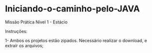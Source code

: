 # Iniciando-o-caminho-pelo-JAVA
Missão Prática Nível 1 - Estácio

Instruções:

1- Ambos os projetos estão zipados.
Necessário realizar o download, e extrair os arquivos;
